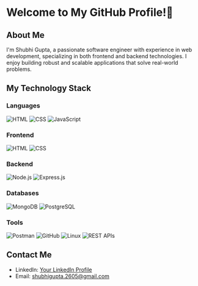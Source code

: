 # Welcome to My GitHub Profile!👋

## About Me

I'm Shubhi Gupta, a passionate software engineer with experience in web development, specializing in both frontend and backend technologies. I enjoy building robust and scalable applications that solve real-world problems.

## My Technology Stack

### Languages
![HTML](https://upload.wikimedia.org/wikipedia/commons/6/61/HTML5_logo_and_wordmark.svg)
![CSS](https://upload.wikimedia.org/wikipedia/commons/d/d5/CSS3_logo_and_wordmark.svg)
![JavaScript](https://upload.wikimedia.org/wikipedia/commons/6/6a/JavaScript-logo.png)

### Frontend
![HTML](https://upload.wikimedia.org/wikipedia/commons/6/61/HTML5_logo_and_wordmark.svg)
![CSS](https://upload.wikimedia.org/wikipedia/commons/d/d5/CSS3_logo_and_wordmark.svg)

### Backend
![Node.js](https://upload.wikimedia.org/wikipedia/commons/d/d9/Node.js_logo.svg)
![Express.js](https://upload.wikimedia.org/wikipedia/commons/6/64/Expressjs.png)

### Databases
![MongoDB](https://upload.wikimedia.org/wikipedia/commons/9/93/MongoDB_Logo.svg)
![PostgreSQL](https://upload.wikimedia.org/wikipedia/commons/2/29/Postgresql_elephant.svg)

### Tools
![Postman](https://upload.wikimedia.org/wikipedia/commons/c/c2/Postman_%28software%29.png)
![GitHub](https://upload.wikimedia.org/wikipedia/commons/9/91/Octicons-mark-github.svg)
![Linux](https://upload.wikimedia.org/wikipedia/commons/3/35/Tux.svg)
![REST APIs](https://upload.wikimedia.org/wikipedia/commons/a/a3/RESTful_API_logo.svg)

## Contact Me

- LinkedIn: [Your LinkedIn Profile](https://linkedin.com/in/your-profile)
- Email: [shubhigupta.2605@gmail.com](mailto:shubhigupta.2605@gmail.com)

